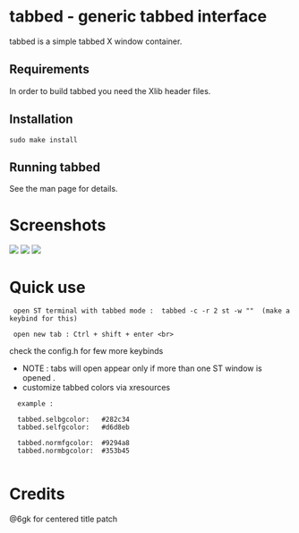 tabbed - generic tabbed interface
=================================
tabbed is a simple tabbed X window container.

Requirements
------------
In order to build tabbed you need the Xlib header files.

Installation
------------

    sudo make install 

Running tabbed
--------------
See the man page for details.

# Screenshots

<img src="https://cdn.discordapp.com/attachments/610012463907209227/803169215690965043/unknown.png">
<img src="https://github.com/siduck76/personal-backup/blob/master/rice%20flex/tabbed1.png">  
<img src="https://github.com/siduck76/personal-backup/blob/master/rice%20flex/tabbed2.png">
 
# Quick use 

     open ST terminal with tabbed mode :  tabbed -c -r 2 st -w ""  (make a keybind for this)  
     
     open new tab : Ctrl + shift + enter <br>
  
  check the config.h for few more keybinds 
 
 - NOTE : tabs will open appear only if more than one ST window is opened . 
 - customize tabbed colors via xresources 
 
```
  example : 
  
  tabbed.selbgcolor:   #282c34
  tabbed.selfgcolor:   #d6d8eb

  tabbed.normfgcolor:  #9294a8
  tabbed.normbgcolor:  #353b45
  
  ```
  
  # Credits 
  
  @6gk for centered title patch
